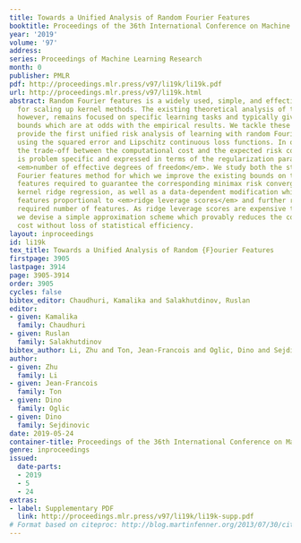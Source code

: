 ```yaml
---
title: Towards a Unified Analysis of Random Fourier Features
booktitle: Proceedings of the 36th International Conference on Machine Learning
year: '2019'
volume: '97'
address: 
series: Proceedings of Machine Learning Research
month: 0
publisher: PMLR
pdf: http://proceedings.mlr.press/v97/li19k/li19k.pdf
url: http://proceedings.mlr.press/v97/li19k.html
abstract: Random Fourier features is a widely used, simple, and effective technique
  for scaling up kernel methods. The existing theoretical analysis of the approach,
  however, remains focused on specific learning tasks and typically gives pessimistic
  bounds which are at odds with the empirical results. We tackle these problems and
  provide the first unified risk analysis of learning with random Fourier features
  using the squared error and Lipschitz continuous loss functions. In our bounds,
  the trade-off between the computational cost and the expected risk convergence rate
  is problem specific and expressed in terms of the regularization parameter and the
  <em>number of effective degrees of freedom</em>. We study both the standard random
  Fourier features method for which we improve the existing bounds on the number of
  features required to guarantee the corresponding minimax risk convergence rate of
  kernel ridge regression, as well as a data-dependent modification which samples
  features proportional to <em>ridge leverage scores</em> and further reduces the
  required number of features. As ridge leverage scores are expensive to compute,
  we devise a simple approximation scheme which provably reduces the computational
  cost without loss of statistical efficiency.
layout: inproceedings
id: li19k
tex_title: Towards a Unified Analysis of Random {F}ourier Features
firstpage: 3905
lastpage: 3914
page: 3905-3914
order: 3905
cycles: false
bibtex_editor: Chaudhuri, Kamalika and Salakhutdinov, Ruslan
editor:
- given: Kamalika
  family: Chaudhuri
- given: Ruslan
  family: Salakhutdinov
bibtex_author: Li, Zhu and Ton, Jean-Francois and Oglic, Dino and Sejdinovic, Dino
author:
- given: Zhu
  family: Li
- given: Jean-Francois
  family: Ton
- given: Dino
  family: Oglic
- given: Dino
  family: Sejdinovic
date: 2019-05-24
container-title: Proceedings of the 36th International Conference on Machine Learning
genre: inproceedings
issued:
  date-parts:
  - 2019
  - 5
  - 24
extras:
- label: Supplementary PDF
  link: http://proceedings.mlr.press/v97/li19k/li19k-supp.pdf
# Format based on citeproc: http://blog.martinfenner.org/2013/07/30/citeproc-yaml-for-bibliographies/
---
```

